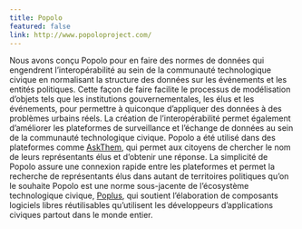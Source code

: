 ```yaml
---
title: Popolo
featured: false
link: http://www.popoloproject.com/
---
```

Nous avons conçu Popolo pour en faire des normes de données qui engendrent l’interopérabilité au sein de la communauté technologique civique en normalisant la structure des données sur les événements et les entités politiques. Cette façon de faire facilite le processus de modélisation d’objets tels que les institutions gouvernementales, les élus et les événements, pour permettre à quiconque d’appliquer des données à des problèmes urbains réels. La création de l’interopérabilité permet également d’améliorer les plateformes de surveillance et l’échange de données au sein de la communauté technologique civique. Popolo a été utilisé dans des plateformes comme <a href="http://www.askthem.io/" target="_blank">AskThem</a>, qui permet aux citoyens de chercher le nom de leurs représentants élus et d’obtenir une réponse. La simplicité de Popolo assure une connexion rapide entre les plateformes et permet la recherche de représentants élus dans autant de territoires politiques qu’on le souhaite Popolo est une norme sous-jacente de l’écosystème technologique civique, <a href="http://poplus.org/" target="_blank">Poplus</a>, qui soutient l’élaboration de composants logiciels libres réutilisables qu’utilisent les développeurs d’applications civiques partout dans le monde entier.
